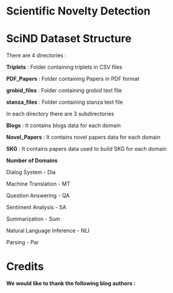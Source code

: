 # Scientific Novelty Detection
# SciND Dataset Structure
There are 4 directories : 

**Triplets** : Folder containing triplets in CSV files

**PDF_Papers** : Folder containing Papers in PDF format

**grobid_files** : Folder containing grobid text file

**stanza_files** : Folder containing stanza text file

In each directory there are 3 subdirectories

**Blogs** : It contains blogs data for each domain

**Novel_Papers** : It contains novel papers data for each domain

**SKG** : It contains papers data used to build SKG for each domain

**Number of Domains** 

Dialog System - Dia

Machine Translation - MT

Question Answering - QA

Sentiment Analysis - SA

Summarization - Sum

Natural Language Inference - NLI

Parsing - Par

<!-- # Steps of Dataset Creation
**1) Contribution Sentences Idetfication :** All the information available in the paper.

**2) Phrase Extraction :** 
The BERT-based model is efficient for contextual representations of the sentences. 
We use BERT-CRF model to extract the phrases from the contribution sentences. 
We train model two extra datasets SciClaim and SciERC. The Sciclaim 12,738 annotations on 901 sentences from expert-identified claims in SBS
papers, recognized causal language in PubMed papers, and claims and causal language heuristically discovered from CORD-19 abstracts and 
the SciERC dataset includes annotations for scientific entities, their relations, and coreference clusters. This dataset is annotated for 500 scientific abstracts. For contextual representations of sentences, the BERT-based model is effective. The CRF layer is used to identify scientific phrases in contribution sentences. CRF takes advantage of the surrounding context while labeling tokens in a sequence.


**3) Triplet Extraction :** 
We have to organize these phrases into triplets: subject, predicate, and object. The information unit is set according to the base (NCG) dataset. We classify contribution sentences of the NCG dataset into one of the twelve Information Units, namely ablation analysis, approach, baselines, experiments, experimental setup, research problem, hyperparameters, model, results, task, dataset, and code. We label the contribution sentences with the Information Units. The predicate is unique in triplets. We create a BERT-based binary classifier to classify the predicate. In this  classifier, 1 indicates a predicate, while 0 indicates a non-predicate. We input the article's sentence with a phrase marker into the binary classifier. The phrases have to be formed as a triplet. We split them into a few categories based on their composition to a deeper understanding of triplets properties. To learn in deep of the triplet's characteristics, we categorized triplets into five categories _A, B, C, D, E_. For the type  _A, B, C, D_ . We use four BERT-based classifiers to validate triplets and extract type E triplets using a rule-based approach. We use the _Neo4j_ platform for the visualization of the knowledge graph. Neo4j is a graph database optimized for storing graph nodes, attributes, and edges.  -->



# Credits
**We would like to thank the following blog authors :**
